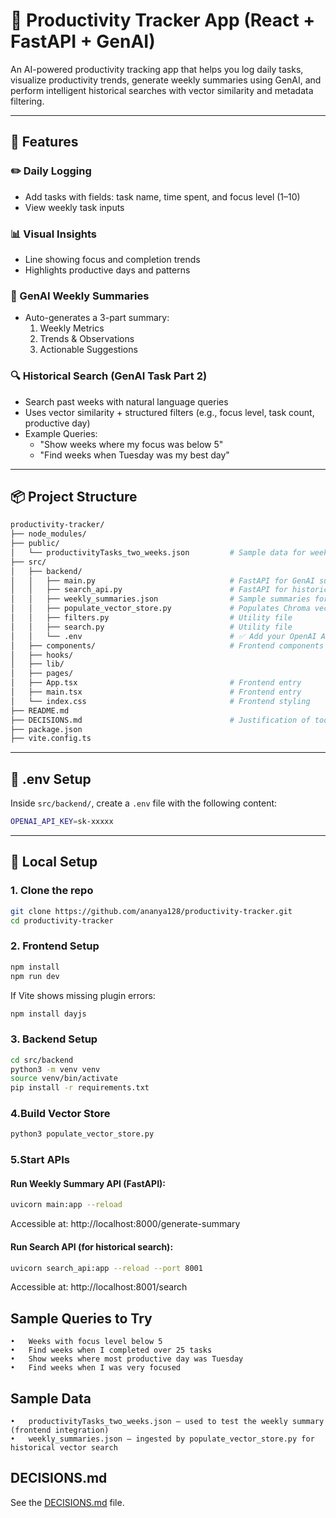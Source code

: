 # 🧠 Productivity Tracker App (React + FastAPI + GenAI)

An AI-powered productivity tracking app that helps you log daily tasks, visualize productivity trends, generate weekly summaries using GenAI, and perform intelligent historical searches with vector similarity and metadata filtering.

---

## 🚀 Features

### ✏️ Daily Logging
- Add tasks with fields: task name, time spent, and focus level (1–10)
- View weekly task inputs

### 📊 Visual Insights
- Line showing focus and completion trends
- Highlights productive days and patterns

### 🔮 GenAI Weekly Summaries
- Auto-generates a 3-part summary:
  1. Weekly Metrics  
  2. Trends & Observations  
  3. Actionable Suggestions

### 🔍 Historical Search (GenAI Task Part 2)
- Search past weeks with natural language queries
- Uses vector similarity + structured filters (e.g., focus level, task count, productive day)
- Example Queries:
  - "Show weeks where my focus was below 5"
  - "Find weeks when Tuesday was my best day"

---

## 📦 Project Structure
```bash
productivity-tracker/
├── node_modules/
├── public/
│   └── productivityTasks_two_weeks.json         # Sample data for weekly summaries
├── src/
│   ├── backend/
│   │   ├── main.py                              # FastAPI for GenAI summary
│   │   ├── search_api.py                        # FastAPI for historical search
│   │   ├── weekly_summaries.json                # Sample summaries for vector store
│   │   ├── populate_vector_store.py             # Populates Chroma vector store
│   │   ├── filters.py                           # Utility file
│   │   ├── search.py                            # Utility file
│   │   └── .env                                 # ✅ Add your OpenAI API key here
│   ├── components/                              # Frontend components
│   ├── hooks/
│   ├── lib/
│   ├── pages/
│   ├── App.tsx                                  # Frontend entry
│   ├── main.tsx                                 # Frontend entry
│   └── index.css                                # Frontend styling
├── README.md
├── DECISIONS.md                                 # Justification of tools used
├── package.json
├── vite.config.ts
```

---

## 🧠 .env Setup

Inside `src/backend/`, create a `.env` file with the following content:
```bash
OPENAI_API_KEY=sk-xxxxx
```


---

## 🧪 Local Setup

### 1. Clone the repo

```bash
git clone https://github.com/ananya128/productivity-tracker.git
cd productivity-tracker
```

### 2. Frontend Setup
```bash
npm install
npm run dev
```
If Vite shows missing plugin errors:
```bash
npm install dayjs
```

### 3. Backend Setup
```bash
cd src/backend
python3 -m venv venv
source venv/bin/activate
pip install -r requirements.txt
```
### 4.Build Vector Store
```bash
python3 populate_vector_store.py
```
### 5.Start APIs
#### Run Weekly Summary API (FastAPI):
```bash
uvicorn main:app --reload
```
Accessible at: http://localhost:8000/generate-summary

#### Run Search API (for historical search):
```bash
uvicorn search_api:app --reload --port 8001
```
Accessible at: http://localhost:8001/search

## Sample Queries to Try
	•	Weeks with focus level below 5
	•	Find weeks when I completed over 25 tasks
	•	Show weeks where most productive day was Tuesday
	•	Find weeks when I was very focused



## Sample Data
	•	productivityTasks_two_weeks.json — used to test the weekly summary (frontend integration)
	•	weekly_summaries.json — ingested by populate_vector_store.py for historical vector search



## DECISIONS.md

See the [DECISIONS.md](https://github.com/ananya128/productivity-tracker/blob/main/decisions.md) file.

